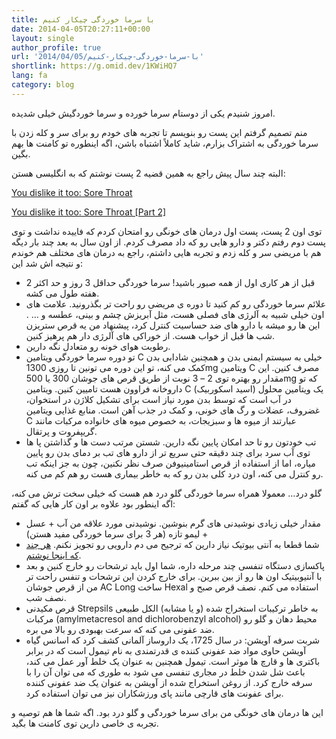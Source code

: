 ```yaml
---
title: با سرما خوردگی چیکار کنیم
date: 2014-04-05T20:27:11+00:00
layout: single
author_profile: true
url: '2014/04/05/با-سرما-خوردگی-چیکار-کنیم'
shortlink: https://g.omid.dev/1KWiHQ7
lang: fa
category: blog
---
```

امروز شنیدم یکی از دوستام سرما خورده و سرما خوردگیش خیلی شدیده.

منم تصمیم گرفتم این پست رو بنویسم تا تجربه های خودم رو برای سر و کله زدن با سرما خوردگی به اشتراک بزارم، شاید کاملاً اشتباه باشن، اگه اینطوره تو کامنت ها بهم بگین.

البته چند سال پیش راجع به همین قضیه 2 پست نوشتم که به انگلیسی هستن:

[You dislike it too: Sore Throat](/2012/01/12/you-dislike-it-too-sore-throat/ "You dislike it too: Sore Throat")

[You dislike it too: Sore Throat \[Part 2\]](/2012/01/18/you-dislike-it-too-sore-throat-part-2/ "You dislike it too: Sore Throat [Part 2]")

توی اون 2 پست، پست اول درمان های خونگی رو امتحان کردم که فاییده نداشت و توی پست دوم رفتم دکتر و دارو هایی رو که داد مصرف کردم. از اون سال به بعد چند بار دیگه هم با مریضی سر و کله زدم و تجربه هایی داشتم، راجع به درمان های مختلف هم خوندم و نتیجه اش شد این:

*   قبل از هر کاری اول از همه صبور باشید! سرما خوردگی حداقل 3 روز و حد اکثر 2 هفته طول می کشه.
*   علائم سرما خوردگی رو کم کنید تا دوره ی مریضی رو راحت تر بگذرونید. علامت های اون خیلی شبیه به آلرژی های فصلی هست، مثل آبریزش چشم و بینی، عطسه و … . این ها رو میشه با دارو های ضد حساسیت کنترل کرد، پیشنهاد من یه قرص ستریزن شب ها قبل از خواب هست. از خوراکی های آلرژی دار هم پرهیز کنین.
*   رطوبت هوای خونه رو متعادل نگه دارین.
*   تو دوره سرما خوردگی ویتامین C خیلی به سیستم ایمنی بدن و همچنین شادابی بدن کمک می کنه، تو این دوره می تونین تا روزی 1300mg ویتامین C مصرف کنین. این مقدار رو بهتره توی 2 – 3 نوبت از طریق قرص های جوشان 300 یا 500mg که تو داروخانه فراوون هست تامیین کنین. ویتامین C (اسید اسکوربیک) یک ویتامین محلول در آب است که توسط بدن مورد نیاز است برای تشکیل کلاژن در استخوان، غضروف، عضلات و رگ های خونی، و کمک در جذب آهن است. منابع غذایی ویتامین C عبارتند از میوه ها و سبزیجات، به خصوص میوه های خانواده مرکبات مانند گریپفروت و پرتقال.
*   تب خودتون رو تا حد امکان پایین نگه دارین. شستن مرتب دست ها و گذاشتن پا ها توی آب سرد برای چند دقیقه حتی سریع تر از دارو های تب بر دمای بدن رو پایین میاره، اما از استفاده از قرص استامینیوفن صرف نظر نکنین، چون به جز اینکه تب رو کنترل می کنه، اون درد کلی بدن رو که به خاطر بیماری هست رو هم کم می کنه.

گلو درد… معمولا همراه سرما خوردگی گلو درد هم هست که خیلی سخت ترش می کنه، اگه اینطور بود علاوه بر اون کار هایی که گفتم:

*   مقدار خیلی زیادی نوشیدنی های گرم بنوشین. نوشیدنی مورد علاقه من آب \+ عسل \+ لیمو تازه (هر 3 برای سرما خوردگی مفید هستن)
*   شما قطعا به آنتی بیوتیک نیاز دارین که ترجیح می دم دارویی رو تجویز نکنم. [هر چند که اینجا نوشتم](/2012/01/18/you-dislike-it-too-sore-throat-part-2/).
*   پاکسازی دستگاه تنفسی چند مرحله داره، شما اول باید ترشحات رو خارج کنین و بعد با آنتیوبیتیک اون ها رو از بین ببرین. برای خارج کردن این ترشحات و تنفس راحت تر من از قرص جوشان AC Long ساخت Hexal استفاده می کنم. نصف قرص صبح و نصف شب.
*   قرص مکیدنی Strepsils به خاطر ترکیبات استخراج شده (و یا مشابه) الکل طبیعی مرکبات (amylmetacresol and dichlorobenzyl alcohol) محیط دهان و گلو رو ضد عفونی می کنه که سرعت بهبودی رو بالا می بره.
*   شربت سرفه آویشن: در سال 1725، یک داروساز آلمانی کشف کرد که اسانس گیاه آویشن حاوی مواد ضد عفونی کننده ی قدرتمندی به نام تیمول است که در برابر باکتری ها و قارچ ها موثر است. تیمول همچنین به عنوان یک خلط آور عمل می کند، باعث شل شدن خلط در مجاری تنفسی می شود به طوری که می توان آن را با سرفه خارج کرد. از روغن استخراج شده از آویشن به عنوان یک ضد عفونی کننده برای عفونت های قارچی مانند پای ورزشکاران نیز می توان استفاده کرد.

این ها درمان های خونگی من برای سرما خوردگی و گلو درد بود. اگه شما ها هم توصیه و تجربه ی خاصی دارین توی کامنت ها بگید.